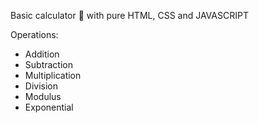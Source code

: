 Basic calculator 🧮 with pure HTML, CSS and JAVASCRIPT

Operations:
+ Addition
+ Subtraction
+ Multiplication
+ Division
+ Modulus 
+ Exponential
